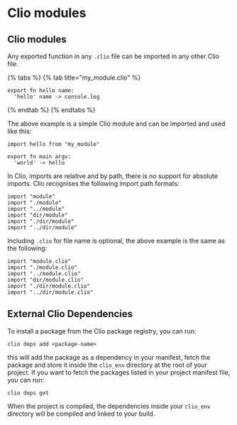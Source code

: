 # Clio modules

## Clio modules

Any exported function in any `.clio` file can be imported in any other Clio file.

{% tabs %}
{% tab title="my\_module.clio" %}
```text
export fn hello name:
  'hello' name -> console.log
```
{% endtab %}
{% endtabs %}

The above example is a simple Clio module and can be imported and used like this:

```text
import hello from "my_module"

export fn main argv:
  'world' -> hello
```

In Clio, imports are relative and by path, there is no support for absolute imports. Clio recognises the following import path formats:

```text
import "module"
import "./module"
import "../module"
import "dir/module"
import "./dir/module"
import "../dir/module"
```

Including `.clio` for file name is optional, the above example is the same as the following:

```text
import "module.clio"
import "./module.clio"
import "../module.clio"
import "dir/module.clio"
import "./dir/module.clio"
import "../dir/module.clio"
```

## External Clio Dependencies

To install a package from the Clio package registry, you can run:

```text
clio deps add <package-name>
```

this will add the package as a dependency in your manifest, fetch the package and store it inside the `clio_env` directory at the root of your project. If you want to fetch the packages listed in your project manifest file, you can run:

```text
clio deps get
```

When the project is compiled, the dependencies inside your `clio_env` directory will be compiled and linked to your build.

